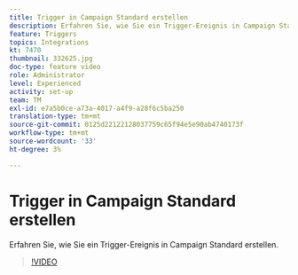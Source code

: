 ```yaml
---
title: Trigger in Campaign Standard erstellen
description: Erfahren Sie, wie Sie ein Trigger-Ereignis in Campaign Standard erstellen.
feature: Triggers
topics: Integrations
kt: 7470
thumbnail: 332625.jpg
doc-type: feature video
role: Administrator
level: Experienced
activity: set-up
team: TM
exl-id: e7a5b0ce-a73a-4017-a4f9-a28f6c5ba250
translation-type: tm+mt
source-git-commit: 0125d22122128037759c65f94e5e90ab4740173f
workflow-type: tm+mt
source-wordcount: '33'
ht-degree: 3%

---
```


# Trigger in Campaign Standard erstellen

Erfahren Sie, wie Sie ein Trigger-Ereignis in Campaign Standard erstellen.

>[!VIDEO](https://video.tv.adobe.com/v/332625?quality=12)

